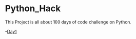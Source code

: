 # Python_Hack

This Project is all about 100 days of code challenge on Python. 


-[Day1](Band_name_Generator.py)
